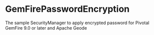 # GemFirePasswordEncryption
The sample SecurityManager to apply encrypted password for Pivotal GemFire 9.0 or later and Apache Geode
